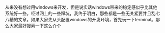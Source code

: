 从来没有想过用windows来开发，但是说实话windows带来的稳定感似乎比其他系统好一些。经过网上的一些踩坑，我终于明白，那些都是一些无关紧要并且乱七八糟的文章。如果大家先从头配置windows的开发环境，首先玩一下terminal。那么大家最好搜索一下这么介个